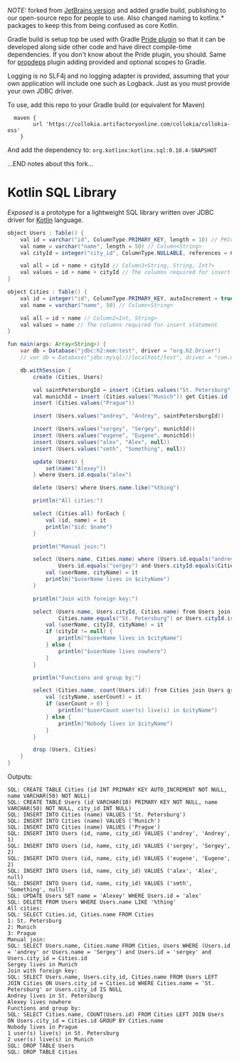 _NOTE:_ forked from [JetBrains version](https://github.com/JetBrains/Exposed) and added
gradle build, publishing to our open-source repo for people to use.
Also changed naming to kotlinx.* packages to keep this from being confused as core Kotlin.

Gradle build is setup top be used with Gradle [Pride plugin](https://github.com/prezi/pride) so
that it can be developed along side other code and have direct compile-time dependencies.  If you
don't know about the Pride plugin, you should. Same for [propdeps](https://github.com/spring-projects/gradle-plugins/tree/master/propdeps-plugin)
plugin adding provided and optional scopes to Gradle.

Logging is no SLF4j and no logging adapter is provided, assuming that your own application will include
one such as Logback.  Just as you must provide your own JDBC driver.

To use, add this repo to your Gradle build (or equivalent for Maven)

```
  maven {
        url 'https://collokia.artifactoryonline.com/collokia/collokia-oss'
    }
```

And add the dependency to: `org.kotlinx:kotlinx.sql:0.10.4-SNAPSHOT`

...END notes about this fork...

Kotlin SQL Library
==================

_Exposed_ is a prototype for a lightweight SQL library written over JDBC driver for [Kotlin](https://github.com/JetBrains/kotlin) language.

```java
object Users : Table() {
    val id = varchar("id", ColumnType.PRIMARY_KEY, length = 10) // PKColumn<String>
    val name = varchar("name", length = 50) // Column<String>
    val cityId = integer("city_id", ColumnType.NULLABLE, references = Cities.id) // Column<Int?>

    val all = id + name + cityId // Column3<String, String, Int?>
    val values = id + name + cityId // The columns required for insert statement
}

object Cities : Table() {
    val id = integer("id", ColumnType.PRIMARY_KEY, autoIncrement = true) // PKColumn<Int>
    val name = varchar("name", 50) // Column<String>

    val all = id + name // Column2<Int, String>
    val values = name // The columns required for insert statement
}

fun main(args: Array<String>) {
    var db = Database("jdbc:h2:mem:test", driver = "org.h2.Driver")
    // var db = Database("jdbc:mysql://localhost/test", driver = "com.mysql.jdbc.Driver", user = "root")

    db.withSession {
        create (Cities, Users)

        val saintPetersburgId = insert (Cities.values("St. Petersburg")) get Cities.id
        val munichId = insert (Cities.values("Munich")) get Cities.id
        insert (Cities.values("Prague"))

        insert (Users.values("andrey", "Andrey", saintPetersburgId))

        insert (Users.values("sergey", "Sergey", munichId))
        insert (Users.values("eugene", "Eugene", munichId))
        insert (Users.values("alex", "Alex", null))
        insert (Users.values("smth", "Something", null))

        update (Users) {
            set(name("Alexey"))
        } where Users.id.equals("alex")

        delete (Users) where Users.name.like("%thing")

        println("All cities:")

        select (Cities.all) forEach {
            val (id, name) = it
            println("$id: $name")
        }

        println("Manual join:")

        select (Users.name, Cities.name) where (Users.id.equals("andrey") or Users.name.equals("Sergey")) and
                Users.id.equals("sergey") and Users.cityId.equals(Cities.id) forEach {
            val (userName, cityName) = it
            println("$userName lives in $cityName")
        }

        println("Join with foreign key:")

        select (Users.name, Users.cityId, Cities.name) from Users join Cities where
                Cities.name.equals("St. Petersburg") or Users.cityId.isNull() forEach {
            val (userName, cityId, cityName) = it
            if (cityId != null) {
                println("$userName lives in $cityName")
            } else {
                println("$userName lives nowhere")
            }
        }

        println("Functions and group by:")

        select (Cities.name, count(Users.id)) from Cities join Users groupBy Cities.name forEach {
            val (cityName, userCount) = it
            if (userCount > 0) {
                println("$userCount user(s) live(s) in $cityName")
            } else {
                println("Nobody lives in $cityName")
            }
        }

        drop (Users, Cities)
    }
}
```

Outputs:

    SQL: CREATE TABLE Cities (id INT PRIMARY KEY AUTO_INCREMENT NOT NULL, name VARCHAR(50) NOT NULL)
    SQL: CREATE TABLE Users (id VARCHAR(10) PRIMARY KEY NOT NULL, name VARCHAR(50) NOT NULL, city_id INT NULL)
    SQL: INSERT INTO Cities (name) VALUES ('St. Petersburg')
    SQL: INSERT INTO Cities (name) VALUES ('Munich')
    SQL: INSERT INTO Cities (name) VALUES ('Prague')
    SQL: INSERT INTO Users (id, name, city_id) VALUES ('andrey', 'Andrey', 1)
    SQL: INSERT INTO Users (id, name, city_id) VALUES ('sergey', 'Sergey', 2)
    SQL: INSERT INTO Users (id, name, city_id) VALUES ('eugene', 'Eugene', 2)
    SQL: INSERT INTO Users (id, name, city_id) VALUES ('alex', 'Alex', null)
    SQL: INSERT INTO Users (id, name, city_id) VALUES ('smth', 'Something', null)
    SQL: UPDATE Users SET name = 'Alexey' WHERE Users.id = 'alex'
    SQL: DELETE FROM Users WHERE Users.name LIKE '%thing'
    All cities:
    SQL: SELECT Cities.id, Cities.name FROM Cities
    1: St. Petersburg
    2: Munich
    3: Prague
    Manual join:
    SQL: SELECT Users.name, Cities.name FROM Cities, Users WHERE (Users.id = 'andrey' or Users.name = 'Sergey') and Users.id = 'sergey' and Users.city_id = Cities.id
    Sergey lives in Munich
    Join with foreign key:
    SQL: SELECT Users.name, Users.city_id, Cities.name FROM Users LEFT JOIN Cities ON Users.city_id = Cities.id WHERE Cities.name = 'St. Petersburg' or Users.city_id IS NULL
    Andrey lives in St. Petersburg
    Alexey lives nowhere
    Functions and group by:
    SQL: SELECT Cities.name, COUNT(Users.id) FROM Cities LEFT JOIN Users ON Users.city_id = Cities.id GROUP BY Cities.name
    Nobody lives in Prague
    1 user(s) live(s) in St. Petersburg
    2 user(s) live(s) in Munich
    SQL: DROP TABLE Users
    SQL: DROP TABLE Cities